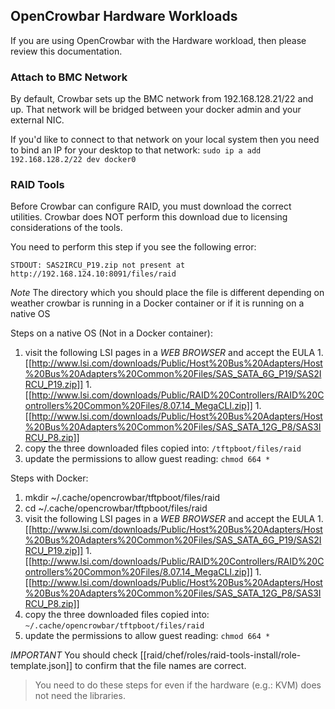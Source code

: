 ## OpenCrowbar Hardware Workloads

If you are using OpenCrowbar with the Hardware workload, then please review this documentation.

### Attach to BMC Network

By default, Crowbar sets up the BMC network from 192.168.128.21/22 and up.  That network will be bridged between your docker admin and your external NIC.  

If you'd like to connect to that network on your local system then you need to bind an IP for your desktop to that network:  `sudo ip a add 192.168.128.2/22 dev docker0`

### RAID Tools

Before Crowbar can configure RAID, you must download the correct utilities.  Crowbar does NOT perform this download due to licensing considerations of the tools.

You need to perform this step if you see the following error:

`STDOUT: SAS2IRCU_P19.zip not present at http://192.168.124.10:8091/files/raid`

*Note* The directory which you should place the file is different depending on weather crowbar is running in a Docker container or if it is running on a native OS

Steps on a native OS (Not in a Docker container):
  1. visit the following LSI pages in a _WEB BROWSER_ and accept the EULA
    1. [[http://www.lsi.com/downloads/Public/Host%20Bus%20Adapters/Host%20Bus%20Adapters%20Common%20Files/SAS_SATA_6G_P19/SAS2IRCU_P19.zip]]
    1. [[http://www.lsi.com/downloads/Public/RAID%20Controllers/RAID%20Controllers%20Common%20Files/8.07.14_MegaCLI.zip]]
    1. [[http://www.lsi.com/downloads/Public/Host%20Bus%20Adapters/Host%20Bus%20Adapters%20Common%20Files/SAS_SATA_12G_P8/SAS3IRCU_P8.zip]]
  1. copy the three downloaded files copied into: `/tftpboot/files/raid`
  1. update the permissions to allow guest reading: `chmod 664 *`

Steps with Docker:
  1. mkdir ~/.cache/opencrowbar/tftpboot/files/raid 
  1. cd ~/.cache/opencrowbar/tftpboot/files/raid
  1. visit the following LSI pages in a _WEB BROWSER_ and accept the EULA
    1. [[http://www.lsi.com/downloads/Public/Host%20Bus%20Adapters/Host%20Bus%20Adapters%20Common%20Files/SAS_SATA_6G_P19/SAS2IRCU_P19.zip]]
    1. [[http://www.lsi.com/downloads/Public/RAID%20Controllers/RAID%20Controllers%20Common%20Files/8.07.14_MegaCLI.zip]]
    1. [[http://www.lsi.com/downloads/Public/Host%20Bus%20Adapters/Host%20Bus%20Adapters%20Common%20Files/SAS_SATA_12G_P8/SAS3IRCU_P8.zip]]
  1. copy the three downloaded files copied into: `~/.cache/opencrowbar/tftpboot/files/raid`
  1. update the permissions to allow guest reading: `chmod 664 *`

*IMPORTANT* You should check [[raid/chef/roles/raid-tools-install/role-template.json]] to confirm that the file names are correct.

> You need to do these steps for even if the hardware (e.g.: KVM) does not need the libraries. 
  

